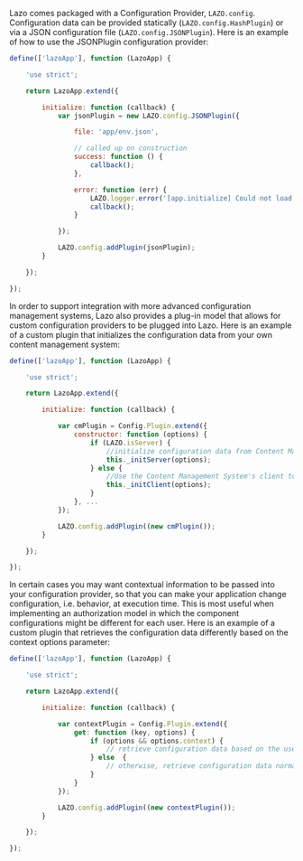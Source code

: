 Lazo comes packaged with a Configuration Provider, `LAZO.config`.  Configuration data can be provided statically (`LAZO.config.HashPlugin`) or via a JSON configuration file (`LAZO.config.JSONPlugin`).  Here is an example of how to use the JSONPlugin configuration provider:

```javascript
define(['lazoApp'], function (LazoApp) {

    'use strict';

    return LazoApp.extend({

        initialize: function (callback) {
            var jsonPlugin = new LAZO.config.JSONPlugin({

                file: 'app/env.json',

                // called up on construction
                success: function () {
                    callback();
                },

                error: function (err) {
                    LAZO.logger.error('[app.initialize] Could not load env config', err);
                    callback();
                }

            });

            LAZO.config.addPlugin(jsonPlugin);
        }

    });

});
```

In order to support integration with more advanced configuration management systems, Lazo also provides a plug-in model that allows for custom configuration providers to be plugged into Lazo.  Here is an example of a custom plugin that initializes the configuration data from your own content management system:

```javascript
define(['lazoApp'], function (LazoApp) {

    'use strict';

    return LazoApp.extend({

        initialize: function (callback) {

            var cmPlugin = Config.Plugin.extend({
                constructor: function (options) {
                    if (LAZO.isServer) {
                        //initialize configuration data from Content Management System.
                        this._initServer(options);
                    } else {
                        //Use the Content Management System's client to initialize configuration data.
                        this._initClient(options);
                    }
                }, ...
            });

            LAZO.config.addPlugin((new cmPlugin());
        }

    });

});
```

In certain cases you may want contextual information to be passed into your configuration provider, so that you can make your application change configuration, i.e. behavior, at execution time.  This is most useful when implementing an authorization model in which the component configurations might be different for each user.  Here is an example of a custom plugin that retrieves the configuration data differently based on the context options parameter:

```javascript
define(['lazoApp'], function (LazoApp) {

    'use strict';

    return LazoApp.extend({

        initialize: function (callback) {

            var contextPlugin = Config.Plugin.extend({
                get: function (key, options) {
                    if (options && options.context) {
                        // retrieve configuration data based on the user's context.
                    } else  {
                        // otherwise, retrieve configuration data normally.
                    }
                }
            });

            LAZO.config.addPlugin((new contextPlugin());
        }

    });

});
```
